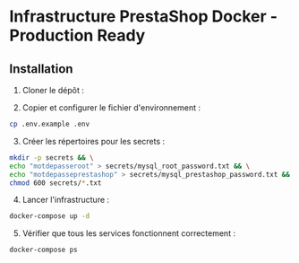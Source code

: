# Infrastructure PrestaShop Docker - Production Ready

## Installation

1. Cloner le dépôt :

2. Copier et configurer le fichier d'environnement :

```bash
cp .env.example .env
```

3. Créer les répertoires pour les secrets :

```bash
mkdir -p secrets && \
echo "motdepasseroot" > secrets/mysql_root_password.txt && \
echo "motdepasseprestashop" > secrets/mysql_prestashop_password.txt && \
chmod 600 secrets/*.txt
```

4. Lancer l'infrastructure :

```bash
docker-compose up -d
```

5. Vérifier que tous les services fonctionnent correctement :

```bash
docker-compose ps
```
